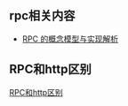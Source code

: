 ## rpc相关内容
* [RPC 的概念模型与实现解析](https://segmentfault.com/a/1190000005178084)
## RPC和http区别
[RPC和http区别](https://github.com/love-somnus/interview/wiki/%E3%80%8C%E5%BE%AE%E6%9C%8D%E5%8A%A1%E3%80%8DRPC%E5%92%8Chttp%E5%8C%BA%E5%88%AB)
